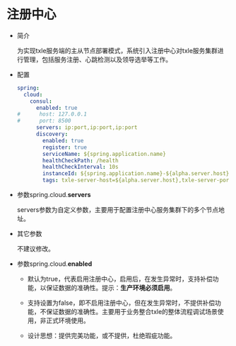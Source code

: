 # 注册中心

+ 简介

  为实现txle服务端的主从节点部署模式，系统引入注册中心对txle服务集群进行管理，包括服务注册、心跳检测以及领导选举等工作。

+ 配置

  ```yaml
  spring:
    cloud:
      consul:
        enabled: true
  #      host: 127.0.0.1
  #      port: 8500
        servers: ip:port,ip:port,ip:port
        discovery:
          enabled: true
          register: true
          serviceName: ${spring.application.name}
          healthCheckPath: /health
          healthCheckInterval: 10s
          instanceId: ${spring.application.name}-${alpha.server.host}-${random.value}
          tags: txle-server-host=${alpha.server.host},txle-server-port=${alpha.server.port}
  ```

+ 参数spring.cloud.**servers**

  servers参数为自定义参数，主要用于配置注册中心服务集群下的多个节点地址。

+ 其它参数

  不建议修改。

+ 参数spring.cloud.**enabled**

  - 默认为true，代表启用注册中心，启用后，在发生异常时，支持补偿功能，以保证数据的准确性。提示：**生产环境必须启用**。

  - 支持设置为false，即不启用注册中心，但在发生异常时，不提供补偿功能，不保证数据的准确性。主要用于业务整合txle的整体流程调试场景使用，非正式环境使用。

  - 设计思想：提供完美功能，或不提供，杜绝瑕疵功能。
